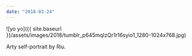 ```yaml
---
date: "2018-03-24"
---
```


![yo yo]({{ site.baseurl }}/assets/images/2018/tumblr_p645mqIzQr1r16syio1_1280-1024x768.jpg)

Arty self-portrait by Riu.
